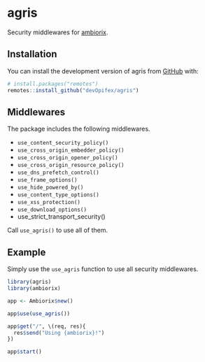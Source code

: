 <!-- badges: start -->
<!-- badges: end -->

# agris

Security middlewares for [ambiorix](https://ambiorix.dev).

## Installation

You can install the development version of agris from
[GitHub](https://github.com/devOpifex/agris) with:

``` r
# install.packages("remotes")
remotes::install_github("devOpifex/agris")
```

## Middlewares

The package includes the following middlewares.

- `use_content_security_policy()`
- `use_cross_origin_embedder_policy()`
- `use_cross_origin_opener_policy()`
- `use_cross_origin_resource_policy()`
- `use_dns_prefetch_control()`
- `use_frame_options()`
- `use_hide_powered_by()`
- `use_content_type_options()`
- `use_xss_protection()`
- `use_download_options()`
- use_strict_transport_security()

Call `use_agris()` to use all of them.

## Example

Simply use the `use_agris` function to use all security middlewares.

``` r
library(agris)
library(ambiorix)

app <- Ambiorix$new()

app$use(use_agris())

app$get("/", \(req, res){
  res$send("Using {ambiorix}!")
})

app$start()
```
